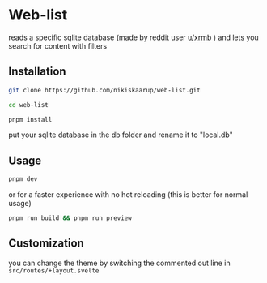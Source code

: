 # Web-list

reads a specific sqlite database (made by reddit user [u/xrmb](https://www.reddit.com/u/xrmb/) ) and lets you search for content with filters

## Installation

```bash
git clone https://github.com/nikiskaarup/web-list.git
```

```bash
cd web-list
```

```bash
pnpm install
```

put your sqlite database in the db folder and rename it to "local.db"

## Usage

```bash
pnpm dev
```

or for a faster experience with no hot reloading (this is better for normal usage)

```bash
pnpm run build && pnpm run preview
```

## Customization

you can change the theme by switching the commented out line in `src/routes/+layout.svelte`
